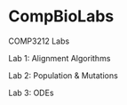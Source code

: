 # CompBioLabs

COMP3212 Labs

Lab 1: Alignment Algorithms

Lab 2: Population & Mutations

Lab 3: ODEs
